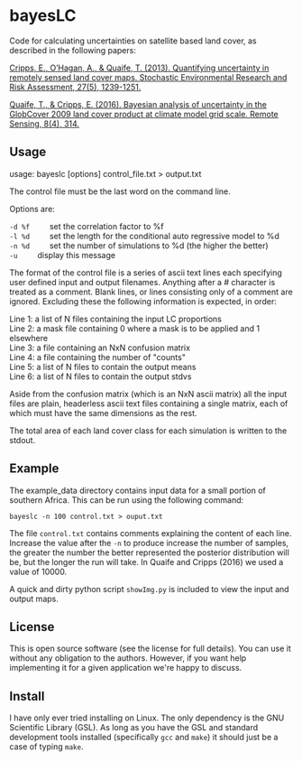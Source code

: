 # bayesLC
Code for calculating uncertainties on satellite based land cover, as described in the following papers:

[Cripps, E., O’Hagan, A., & Quaife, T. (2013). Quantifying uncertainty in remotely sensed land cover maps. Stochastic Environmental Research and Risk Assessment, 27(5), 1239-1251.](https://link.springer.com/article/10.1007/s00477-012-0660-3)

[Quaife, T., & Cripps, E. (2016). Bayesian analysis of uncertainty in the GlobCover 2009 land cover product at climate model grid scale. Remote Sensing, 8(4), 314.](https://www.mdpi.com/2072-4292/8/4/314)

## Usage
 
usage: bayeslc \[options\] control_file.txt > output.txt

The control file must be the last word on the command line.

Options are:

`-d %f`&nbsp;&nbsp;&nbsp;&nbsp;&nbsp;&nbsp;&nbsp;&nbsp;        set the correlation factor to %f<br>
`-l %d`&nbsp;&nbsp;&nbsp;&nbsp;&nbsp;&nbsp;&nbsp;&nbsp;       set the length for the conditional auto regressive model to %d<br>
`-n %d`&nbsp;&nbsp;&nbsp;&nbsp;&nbsp;&nbsp;&nbsp;&nbsp;        set the number of simulations to %d (the higher the better)<br>
`-u`&nbsp;&nbsp;&nbsp;&nbsp;&nbsp;&nbsp;&nbsp;&nbsp;           display this message<br>

The format of the control file is a series of ascii text lines each specifying user
defined input and output filenames. Anything after a # character is treated as a comment.
Blank lines, or lines consisting only of a comment are ignored. Excluding these
the following information is expected, in order:

Line 1: a list of N files containing the input LC proportions<br>
Line 2: a mask file containing 0 where a mask is to be applied and 1 elsewhere<br>
Line 3: a file containing an NxN confusion matrix<br>
Line 4: a file containing the number of "counts"<br>
Line 5: a list of N files to contain the output means<br>
Line 6: a list of N files to contain the output stdvs<br>

Aside from the confusion matrix (which is an NxN ascii matrix) all the input files are plain, headerless
ascii text files containing a single matrix, each of which must have the same dimensions as the rest.

The total area of each land cover class for each simulation is written to the stdout. 

## Example

The example_data directory contains input data for a small portion of southern Africa. This can be run using the following command:

```bayeslc -n 100 control.txt > ouput.txt```

The file `control.txt` contains comments explaining the content of each line. Increase the value after the `-n` to produce increase
the number of samples, the greater the number the better represented the posterior distribution will be, but the longer 
the run will take. In Quaife and Cripps (2016) we used a value of 10000.

A quick and dirty python script `showImg.py` is included to view the input and output maps.

## License

This is open source software (see the license for full details). You can use it without any obligation to the authors. 
However, if you want help implementing it for a given application we're happy to discuss.

## Install

I have only ever tried installing on Linux. The only dependency is the GNU Scientific Library (GSL). As long as you have the GSL and standard development tools installed (specifically `gcc` and `make`) it should just be a case of typing `make`.


